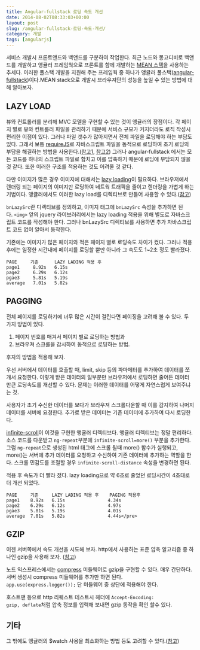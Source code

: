 ```yaml
---
title: Angular-fullstack 로딩 속도 개선
date: 2014-08-02T08:33:03+00:00
layout: post
slug: /angular-fullstack-로딩-속도-개선/
category: 개발
tags: [angularjs]
---
```


서비스 개발시 프론트앤드와 백앤드를 구분하여 작업한다.
최근 노드와 몽고디비로 백앤드를 개발하고 앵귤러 프레임웍으로 프론트를 함께 개발하는 <a href="http://en.wikipedia.org/wiki/MEAN">MEAN 스택</a>을 사용하는 추세다.
이러한 풀스택 개발을 지원해 주는 프레임웍 중 하나가 앵귤러 풀스택(<a href="https://github.com/DaftMonk/generator-angular-fullstack">angular-fullstack</a>)이다.MEAN stack으로 개발시 브라우져단의 성능을 높일 수 있는 방법에 대해 알아보자.

## LAZY LOAD

뷰와 컨트롤러를 분리해 MVC 모델을 구현할 수 있는 것이 앵귤러의 장점이다. 각 페이지 별로 뷰와 컨트롤러 파일을 관리하기 때문에 서비스 규모가 커지더라도 로직 작성시 편리한 이점이 있다. 그러나 파일 갯수가 많아지면서 전체 파일을 로딩해야 하는 부담도 있다. 그래서 보통 <a href="http://www.requirejs.org/">requireJS</a>로 자바스크립트 파일을 동적으로 로딩하여 초기 로딩의 부담을 해결하는 방법을 사용한다.(<a href="http://weblogs.asp.net/dwahlin/dynamically-loading-controllers-and-views-with-angularjs-and-requirejs">참고1</a>, <a href="http://jcf.daewoobrenic.co.kr/blog/?p=237">참고2</a>) 그러나 angular-fullstack 에서는 모든 코드를 하나의 스크립트 파일로 합치고 이를 압축하기 때문에 로딩에 부담되지 않을 것 같다. 또한 이러한 구조를 적용하는 것도 어려울 것 같다.

다만 이미지가 많은 경우 이미지에 대해서는 <a href="http://www.appelsiini.net/projects/lazyload">lazy loading</a>이 필요하다. 브라우저에서 렌더링 되는 페이지의 이미지만 로딩하여 네트웍 트래픽을 줄이고 렌더링을 가볍게 하는 기법이다. 앵귤러에서도 이러한 lazy load를 디렉티브로 만들어 사용할 수 있다.(<a href="http://www.bennadel.com/blog/2498-lazy-loading-image-with-angularjs.htm">참고</a>)

<code>bnLazySrc</code>란 디렉티브를 정의하고, 이미지 태그에 <code>bnLazySrc</code> 속성을 추가하면 된다. <code>&lt;img&gt;</code> 앞의 jquery 라이브러리에서는 lazy loading 적용을 위해 별도로 자바스크립트 코드를 작성해야 한다. 그러나 bnLazySrc 디렉티브를 사용하면 추가 자바스크립트 코드 없이 알아서 동작한다.

기존에는 이미지가 많은 페이지와 적은 페이지 별로 로딩속도 차이가 컸다. 그러나 적용 후에는 일정한 시간내에 페이지를 로딩할 뿐만 아니라 그 속도도 1~2초 정도 빨라졌다.

```
PAGE     기존      LAZY LADING 적용 후
page1     8.92s   6.15s
page2     6.29s   6.12s
pgae3     5.81s   5.19s
average   7.01s   5.82s
```

## PAGGING

전체 페이지를 로딩하기에 너무 많은 시간이 걸린다면 페이징을 고려해 볼 수 있다. 두 가지 방법이 있다.

1. 페이지 번호를 매겨서 페이지 별로 로딩하는 방법과
1. 브라우져 스크롤을 감시하여 동적으로 로딩하는 방법.

후자의 방법을 적용해 보자.

우선 서버에서 데이터를 호출할 때, limit, skip 등의 파마메터를 추가하여 데이터를 쪼개서 요청한다.
이렇게 받은 데이터의 일부분만 브라우저에서 로딩하면 줄어든 데이터 만큰 로딩속도를 개선할 수 있다.
문제는 이러한 데이터를 어떻게 자연스럽게 보여주냐는 것.

사용자가 초기 수신한 데이터를 보다가 브라우져 스크롤다운할 때 이를 감지하여 나머지 데이터를 서버에 요청한다.
추가로 받은 데이터는 기존 데이터에 추가하여 다시 로딩한다.

[infinite-scroll](http://binarymuse.github.io/ngInfiniteScroll/)이 이것을 구현한 앵귤러 디렉티브다.
앵귤러 디렉티브는 정말 편리하다. 소스 코드를 다운받고 `ng-repeat`부분에 `infinite-scroll=more()` 부분을 추가한다.
그럼 `ng-repeat`으로 생성된 html 태그에 스크롤 될때 more() 함수가 실행되고,
more()는 서버에 추가 데이터를 요청하고 수신하여 기존 데이터에 추가하는 역할을 한다.
스크롤 민감도를 조절할 경우 `infinite-scroll-distance` 속성을 변경하면 된다.

적용 후 속도가 더 빨라 졌다. lazy loading으로 약 6초로 줄었던 로딩시간이 4초대로 더 개선 되었다.

```
PAGE     기존     LAZY LADING 적용 후    PAGING 적용후
page1    8.92s   6.15s                4.34s
page2    6.29s   6.12s                4.97s
pgae3    5.81s   5.19s                4.01s
average  7.01s   5.82s                4.44s</pre>
```

## GZIP

이젠 서버쪽에서 속도 개선을 시도해 보자. http에서 사용하는 표준 압축 알고리즘 중 하나인 gzip을 사용해 보자.
(<a href="http://en.wikipedia.org/wiki/HTTP_compression">참고</a>)

노드 익스프레스에서는 <a href="http://expressjs.com/3x/api.html#compress">compress</a> 미들웨어로 gzip을 구현할 수 있다.
매우 간단하다. 서버 생성시 compress 미들웨어를 추가만 하면 된다.  
`app.use(express.logger());` 단 미들웨어 중 상단에 적용해야 한다.

호스트맨 등으로 http 리퀘스트 테스트시 헤더에 <code>Accept-Encoding: gzip, deflate</code>처럼 압축 정보를 입력해 보내면 gzip 동작을 확인 할수 있다.

## 기타

그 밖에도 앵귤러의 \$watch 사용을 최소화하는 방법 등도 고려할 수 있다.(<a href="http://nisostech.com/angularjs-performance-improvement/">참고</a>)
